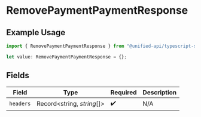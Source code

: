 # RemovePaymentPaymentResponse

## Example Usage

```typescript
import { RemovePaymentPaymentResponse } from "@unified-api/typescript-sdk/sdk/models/operations";

let value: RemovePaymentPaymentResponse = {};
```

## Fields

| Field                      | Type                       | Required                   | Description                |
| -------------------------- | -------------------------- | -------------------------- | -------------------------- |
| `headers`                  | Record<string, *string*[]> | :heavy_check_mark:         | N/A                        |